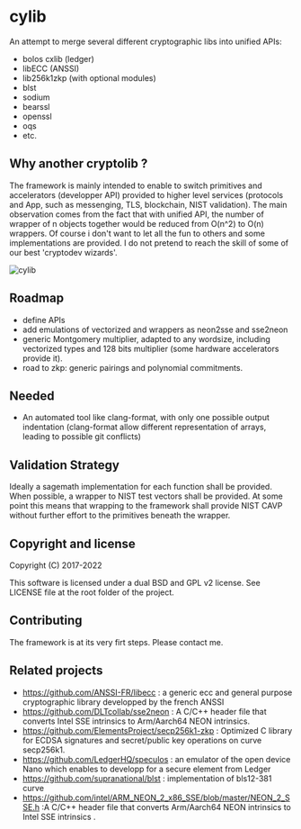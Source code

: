 # cylib
An attempt to merge several different cryptographic libs into unified APIs:
- bolos cxlib (ledger)
- libECC (ANSSI)
- lib256k1zkp (with optional modules)
- blst
- sodium
- bearssl
- openssl
- oqs
- etc.

## Why another cryptolib ?
The framework is mainly intended to enable to switch primitives and accelerators (developper API) provided to higher level services (protocols and App, such as messenging, TLS, blockchain, NIST validation). The main observation comes from the fact that with unified API, the number of wrapper of n objects together would be reduced from O(n^2) to O(n) wrappers. Of course i don't want to let all the fun to others and some implementations are provided. I do not pretend to reach the skill of some of our best 'cryptodev wizards'.

![cylib](https://user-images.githubusercontent.com/103030189/178018785-ea4ea373-3eff-418f-a897-f205440740b8.png)



## Roadmap
- define APIs
- add emulations of vectorized and wrappers as neon2sse and sse2neon 
- generic Montgomery multiplier, adapted to any wordsize, including vectorized types and 128 bits multiplier (some hardware accelerators provide it).
- road to zkp: generic pairings and polynomial commitments.

## Needed
- An automated tool like clang-format, with only one possible output indentation (clang-format allow different representation of arrays, leading to possible git conflicts)

## Validation Strategy
Ideally a sagemath implementation for each function shall be provided. When possible, a wrapper to NIST test vectors shall be provided.
At some point this means that wrapping to the framework shall provide NIST CAVP without further effort to the primitives beneath the wrapper.

## Copyright and license
Copyright (C) 2017-2022

This software is licensed under a dual BSD and GPL v2 license. See LICENSE file at the root folder of the project.

## Contributing
The framework is at its very firt steps. Please contact me.

## Related projects

- https://github.com/ANSSI-FR/libecc : a generic ecc and general purpose cryptographic library developped by the french ANSSI
- https://github.com/DLTcollab/sse2neon : A C/C++ header file that converts Intel SSE intrinsics to Arm/Aarch64 NEON intrinsics.
- https://github.com/ElementsProject/secp256k1-zkp : Optimized C library for ECDSA signatures and secret/public key operations on curve secp256k1.
- https://github.com/LedgerHQ/speculos : an emulator of the open device Nano which enables to developp for a secure element from Ledger
- https://github.com/supranational/blst : implementation of bls12-381 curve
- https://github.com/intel/ARM_NEON_2_x86_SSE/blob/master/NEON_2_SSE.h :A C/C++ header file that converts Arm/Aarch64 NEON intrinsics to Intel SSE intrinsics .


